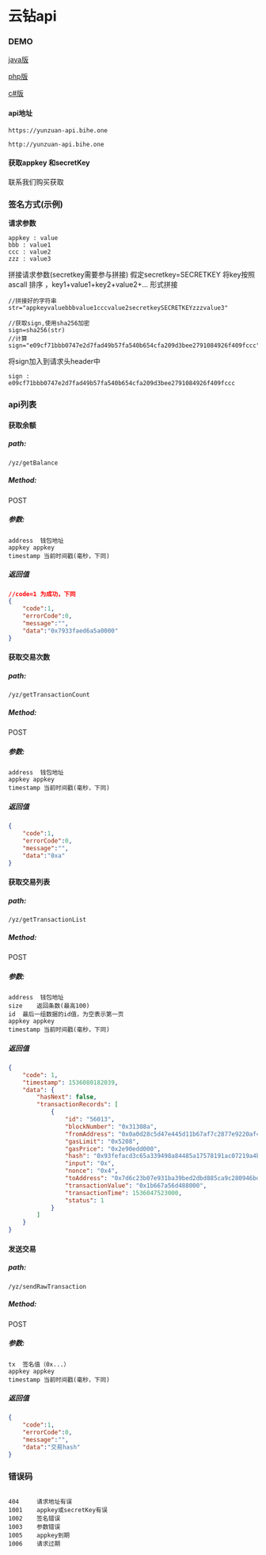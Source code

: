 # 云钻api


### DEMO

[java版](https://github.com/biheBlockChain/yunzuan-api/tree/master/demo/java)

[php版](https://github.com/biheBlockChain/yunzuan-api/tree/master/demo/php/src/main/php)

[c#版](https://github.com/biheBlockChain/yunzuan-api/tree/master/demo/c#/YunZuanApp)

#### api地址

```
https://yunzuan-api.bihe.one

http://yunzuan-api.bihe.one
```

#### 获取appkey 和secretKey
联系我们购买获取

### 签名方式(示例)

**请求参数**

```
appkey : value
bbb : value1
ccc : value2
zzz : value3
```

拼接请求参数(secretkey需要参与拼接)
假定secretkey=SECRETKEY
将key按照ascall 排序 ，key1+value1+key2+value2+... 形式拼接

```
//拼接好的字符串
str="appkeyvaluebbbvalue1cccvalue2secretkeySECRETKEYzzzvalue3"

//获取sign,使用sha256加密
sign=sha256(str)
//计算sign="e09cf71bbb0747e2d7fad49b57fa540b654cfa209d3bee2791084926f409fccc"

```

将sign加入到请求头header中
```
sign : e09cf71bbb0747e2d7fad49b57fa540b654cfa209d3bee2791084926f409fccc
```


### api列表

#### 获取余额

##### path:

`/yz/getBalance`

##### Method:

POST

##### 参数:

```
address  钱包地址
appkey appkey
timestamp 当前时间戳(毫秒，下同)
```

##### 返回值

```json
//code=1 为成功，下同
{
    "code":1,
    "errorCode":0,
    "message":"",
    "data":"0x7933faed6a5a0000"
}

```


#### 获取交易次数

##### path:

`/yz/getTransactionCount`

##### Method:

POST

##### 参数:

```
address  钱包地址
appkey appkey
timestamp 当前时间戳(毫秒，下同)
```

##### 返回值

```json
{
    "code":1,
    "errorCode":0,
    "message":"",
    "data":"0xa"
}

```


#### 获取交易列表

##### path:

`/yz/getTransactionList`

##### Method:

POST

##### 参数:

```
address  钱包地址
size    返回条数(最高100)
id  最后一组数据的id值，为空表示第一页
appkey appkey
timestamp 当前时间戳(毫秒，下同)
```

##### 返回值

```json
{
    "code": 1,
    "timestamp": 1536080182039,
    "data": {
        "hasNext": false,
        "transactionRecords": [
            {
                "id": "56013",
                "blockNumber": "0x31308a",
                "fromAddress": "0x0a0d28c5d47e445d11b67af7c2877e9220af45ca",
                "gasLimit": "0x5208",
                "gasPrice": "0x2e90edd000",
                "hash": "0x93fefacd3c65a339498a84485a17578191ac07219a4b1d6421890697ad5e790b",
                "input": "0x",
                "nonce": "0x4",
                "toAddress": "0x7d6c23b07e931ba39bed2dbd885ca9c280946bd5",
                "transactionValue": "0x1b667a56d488000",
                "transactionTime": 1536047523000,
                "status": 1
            }
        ]
    }
}

```


#### 发送交易

##### path:

`/yz/sendRawTransaction`

##### Method:

POST

##### 参数:

```
tx  签名值（0x...）
appkey appkey
timestamp 当前时间戳(毫秒，下同)
```

##### 返回值

```json
{
    "code":1,
    "errorCode":0,
    "message":"",
    "data":"交易hash"
}

```


### 错误码

```

404     请求地址有误
1001    appkey或secretKey有误
1002    签名错误
1003    参数错误
1005    appkey到期
1006    请求过期


```

